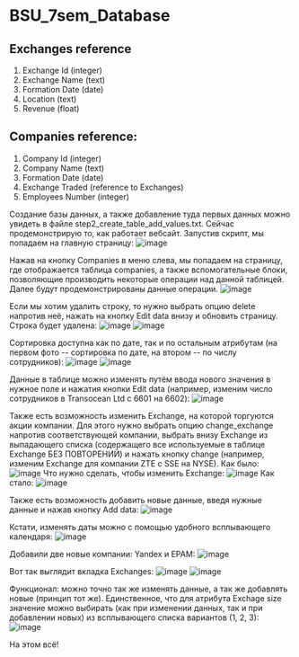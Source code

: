 # BSU_7sem_Database
## Exchanges reference
1. Exchange Id (integer)
2. Exchange Name (text)
3. Formation Date (date)
4. Location (text)
5. Revenue (float)
## Companies reference:
1. Company Id (integer)
2. Company Name (text)
3. Formation Date (date)
4. Exchange Traded (reference to Exchanges)
5. Employees Number (integer)

Создание базы данных, а также добавление туда первых данных можно увидеть в файле step2_create_table_add_values.txt. Сейчас продемонстрирую то, как работает вебсайт. Запустив скрипт, мы попадаем на главную страницу:
![image](https://github.com/nikitastruhalsky/BSU_7sem_Database/assets/70744513/33881042-af44-4de8-abc2-cfcbd7d2461a)

Нажав на кнопку Companies в меню слева, мы попадаем на страницу, где отображается таблица companies, а также вспомогательные блоки, позволяющие производить некоторые операции над данной таблицей. Далее будут продемонстрированы данные операции.
![image](https://github.com/nikitastruhalsky/BSU_7sem_Database/assets/70744513/5ca2b84c-7da4-43b1-bd16-2df01000a977)

Если мы хотим удалить строку, то нужно выбрать опцию delete напротив неё, нажать на кнопку Edit data внизу и обновить страницу. Строка будет удалена:
![image](https://github.com/nikitastruhalsky/BSU_7sem_Database/assets/70744513/fccb62c2-cd25-4488-a4ef-6615b5b76d87)
![image](https://github.com/nikitastruhalsky/BSU_7sem_Database/assets/70744513/e9a09b9f-bcd1-41ea-ab84-28082f3c9b86)

Сортировка доступна как по дате, так и по остальным атрибутам (на первом фото -- сортировка по дате, на втором -- по числу сотрудников):
![image](https://github.com/nikitastruhalsky/BSU_7sem_Database/assets/70744513/ccb4f870-897e-491d-b161-260dcf0cb90f)
![image](https://github.com/nikitastruhalsky/BSU_7sem_Database/assets/70744513/4a4a8218-1b90-4fd1-80f5-268fb3fa0c02)

Данные в таблице можно изменять путём ввода нового значения в нужное поле и нажатия кнопки Edit data (например, изменим число сотрудников в Transocean Ltd с 6601 на 6602):
![image](https://github.com/nikitastruhalsky/BSU_7sem_Database/assets/70744513/06dbf9b1-e93d-4219-bffc-50efefa06677)

Также есть возможность изменить Exchange, на которой торгуются акции компании. Для этого нужно выбрать опцию change_exchange напротив соответствующей компании, выбрать внизу Exchange из выпадающего списка (содержащего все используемые в таблице Exchange БЕЗ ПОВТОРЕНИЙ) и нажать кнопку change (например, изменим Exchange для компании ZTE с SSE на NYSE). Как было:
![image](https://github.com/nikitastruhalsky/BSU_7sem_Database/assets/70744513/ff453fd5-8b66-40e1-9797-b46b18b0ed16)
Что нужно сделать, чтобы изменить Exchange:
![image](https://github.com/nikitastruhalsky/BSU_7sem_Database/assets/70744513/136b33c7-abb5-4a56-b5b3-22cd5db1b566)
Как стало:
![image](https://github.com/nikitastruhalsky/BSU_7sem_Database/assets/70744513/2c6cee7a-6043-4588-9504-83aec0d18893)

Также есть возможность добавить новые данные, введя нужные данные и нажав кнопку Add data:
![image](https://github.com/nikitastruhalsky/BSU_7sem_Database/assets/70744513/d1e96324-d8de-45d9-9088-e4ee491dafe6)

Кстати, изменять даты можно с помощью удобного всплывающего календаря:
![image](https://github.com/nikitastruhalsky/BSU_7sem_Database/assets/70744513/02ab4e87-b9a9-41b0-a018-a5740d1d77fa)

Добавили две новые компании: Yandex и EPAM:
![image](https://github.com/nikitastruhalsky/BSU_7sem_Database/assets/70744513/36a0b992-14eb-4a88-b7d6-2cbe608faca4)

Вот так выглядит вкладка Exchanges:
![image](https://github.com/nikitastruhalsky/BSU_7sem_Database/assets/70744513/ee288d3a-ecef-4ebd-b453-35d85f266e1a)
![image](https://github.com/nikitastruhalsky/BSU_7sem_Database/assets/70744513/84d9683a-9b4b-4b7c-959b-26bd438513dc)

Функционал: можно точно так же изменять данные, а так же добавлять новые (принцип тот же). Единственное, что для атрибута Exchage size значение можно выбирать (как при изменении данных, так и при добавлении новых) из всплывающего списка вариантов (1, 2, 3):
![image](https://github.com/nikitastruhalsky/BSU_7sem_Database/assets/70744513/e83d5c5f-b7ba-48f4-9bd4-e217ab2ce6b5)

На этом всё!
